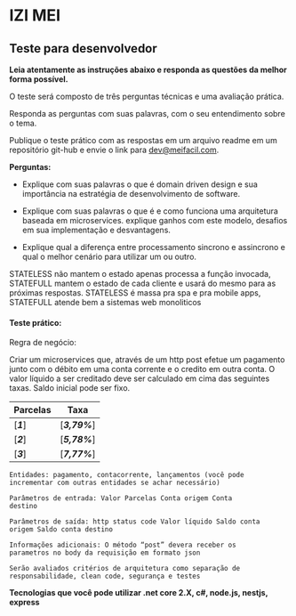 # IZI MEI


                   
## Teste para desenvolvedor

**Leia atentamente as instruções abaixo e responda as questões da melhor forma possível.**

O teste será composto de três perguntas técnicas e uma avaliação prática.

Responda as perguntas com suas palavras, com o seu entendimento sobre o tema.

Publique o teste prático com as respostas em um arquivo readme em um repositório git-hub e envie o link para dev@meifacil.com.


**Perguntas:**

- Explique com suas palavras o que é domain driven design e sua importância na estratégia de desenvolvimento de software.

- Explique com suas palavras o que é e como funciona uma arquitetura baseada em microservices. explique ganhos com este modelo, desafios em sua implementação e desvantagens.

- Explique qual a diferença entre processamento sincrono e assincrono e qual o melhor cenário para utilizar um ou outro.

STATELESS não mantem o estado apenas processa a função invocada, STATEFULL mantem o estado de cada cliente e usará do mesmo para as próximas respostas.
STATELESS é massa pra spa e pra mobile apps, STATEFULL atende bem a sistemas web monoliticos


#### Teste prático:

Regra de negócio:

Criar um microservices que, através de um http post efetue um pagamento junto com o débito em uma conta corrente e o credito em outra conta. O valor líquido a ser creditado deve ser calculado em cima das seguintes taxas.
Saldo inicial pode ser fixo.

        
| **Parcelas**  | **Taxa**  |
|---|---|
| [**_1_**] |  [**_3,79%_**]  |
| [**_2_**] |  [**_5,78%_**]  |
| [**_3_**] |  [**_7,77%_**]  |
        
       

<code>Entidades: pagamento, contacorrente, lançamentos (você pode incrementar com outras entidades se achar necessário)</code>

<code>Parâmetros de entrada:
Valor
Parcelas
Conta origem
Conta destino</code>

<code>Parâmetros de saída: 
http status code
Valor líquido
Saldo conta origem
Saldo conta destino</code>

<code>Informações adicionais:
O método “post” devera receber os parametros no body da requisição em formato json</code>

<code>Serão avaliados critérios de arquitetura como separação de responsabilidade, clean code, segurança e testes</code>

**Tecnologias que você pode utilizar .net core 2.X, c#, node.js, nestjs, express**
